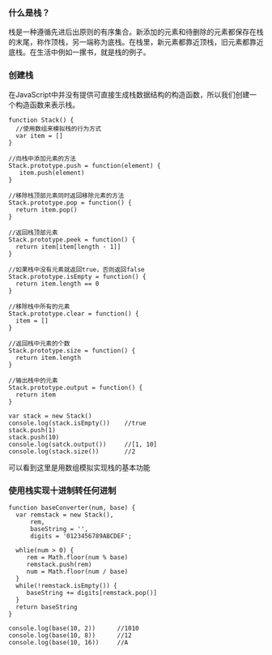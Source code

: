 
### 什么是栈？  
  栈是一种遵循先进后出原则的有序集合。新添加的元素和待删除的元素都保存在栈的末尾，称作顶栈，另一端称为底栈。在栈里，新元素都靠近顶栈，旧元素都靠近底栈。在生活中例如一摞书，就是栈的例子。  

### 创建栈
  在JavaScript中并没有提供可直接生成栈数据结构的构造函数，所以我们创建一个构造函数来表示栈。

```
function Stack() {
  //使用数组来模拟栈的行为方式
  var item = []
}

//向栈中添加元素的方法
Stack.prototype.push = function(element) {
   item.push(element)
}

//移除栈顶部元素同时返回移除元素的方法
Stack.prototype.pop = function() {
  return item.pop()
}

//返回栈顶部元素
Stack.prototype.peek = function() {
  return item[item[length - 1]]
}

//如果栈中没有元素就返回true，否则返回false
Stack.prototype.isEmpty = function() {
  return item.length == 0
}

//移除栈中所有的元素
Stack.prototype.clear = function() {
  item = []
}

//返回栈中元素的个数
Stack.prototype.size = function() {
  return item.length
}

//输出栈中的元素
Stack.prototype.output = function() {
  return item
}

var stack = new Stack()
console.log(stack.isEmpty())    //true
stack.push(1)
stack.push(10)
console.log(satck.output())     //[1, 10]
console.log(stack.size())       //2
```
可以看到这里是用数组模拟实现栈的基本功能

### 使用栈实现十进制转任何进制
```
function baseConverter(num, base) {
  var remstack = new Stack(),
      rem,
      baseString = '',
      digits = '0123456789ABCDEF';
      
  whlie(num > 0) {
     rem = Math.floor(num % base)
     remstack.push(rem)
     num = Math.floor(num / base)
  }
  while(!remstack.isEmpty()) {
     baseString += digits[remstack.pop()]
  }
  return baseString
}

console.log(base(10, 2))      //1010
console.log(base(10, 8))      //12
console.log(base(10, 16))     //A
```









